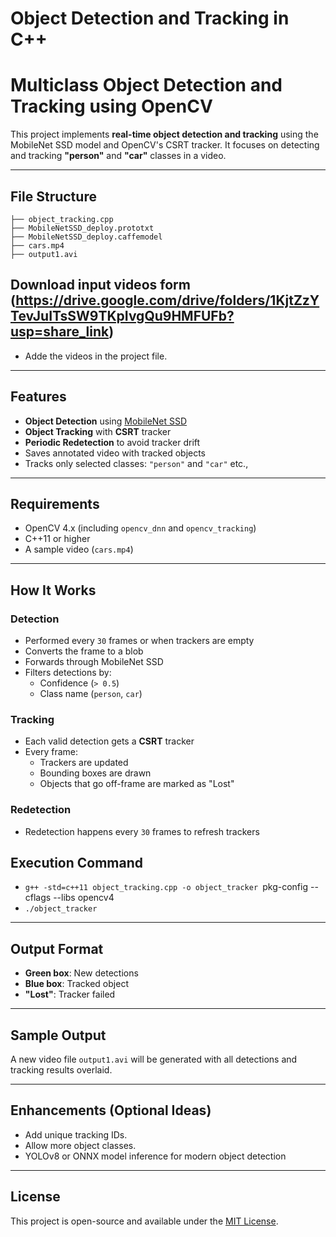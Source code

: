 # Object Detection and Tracking in C++

# Multiclass Object Detection and Tracking using OpenCV

This project implements **real-time object detection and tracking** using the MobileNet SSD model and OpenCV's CSRT tracker. It focuses on detecting and tracking **"person"** and **"car"** classes in a video.

---

## File Structure

```plaintext
├── object_tracking.cpp                         
├── MobileNetSSD_deploy.prototxt    
├── MobileNetSSD_deploy.caffemodel  
├── cars.mp4                         
├── output1.avi                      
```
## Download input videos form (https://drive.google.com/drive/folders/1KjtZzYTevJuITsSW9TKpIvgQu9HMFUFb?usp=share_link)

- Adde the videos in the project file.

---

## Features

- **Object Detection** using [MobileNet SSD](https://github.com/chuanqi305/MobileNet-SSD)
- **Object Tracking** with **CSRT** tracker
- **Periodic Redetection** to avoid tracker drift
- Saves annotated video with tracked objects
- Tracks only selected classes: `"person"` and `"car"` etc.,

---

## Requirements

- OpenCV 4.x (including `opencv_dnn` and `opencv_tracking`)
- C++11 or higher
- A sample video (`cars.mp4`)

---

## How It Works

### Detection
- Performed every `30` frames or when trackers are empty
- Converts the frame to a blob
- Forwards through MobileNet SSD
- Filters detections by:
  - Confidence (`> 0.5`)
  - Class name (`person`, `car`)

### Tracking
- Each valid detection gets a **CSRT** tracker
- Every frame:
  - Trackers are updated
  - Bounding boxes are drawn
  - Objects that go off-frame are marked as "Lost"

### Redetection
- Redetection happens every `30` frames to refresh trackers

## Execution Command
- `g++ -std=c++11 object_tracking.cpp -o object_tracker `pkg-config --cflags --libs opencv4` `
- `./object_tracker `

---

## Output Format

- **Green box**: New detections
- **Blue box**: Tracked object
- **"Lost"**: Tracker failed

---

## Sample Output

A new video file `output1.avi` will be generated with all detections and tracking results overlaid.

---

## Enhancements (Optional Ideas)

- Add unique tracking IDs.
- Allow more object classes.
- YOLOv8 or ONNX model inference for modern object detection

---

## License

This project is open-source and available under the [MIT License](LICENSE).
